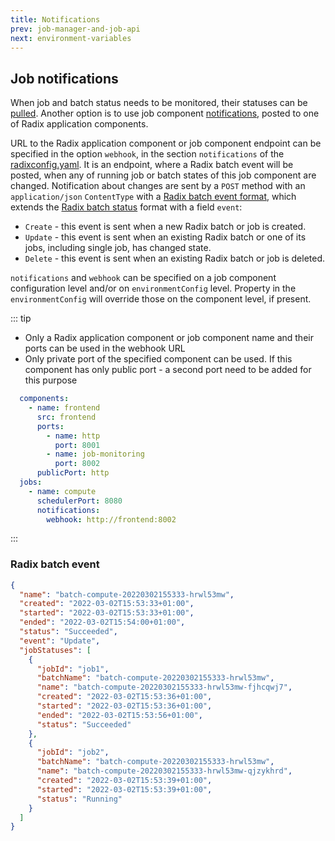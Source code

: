 ```yaml
---
title: Notifications
prev: job-manager-and-job-api
next: environment-variables
---
```


## Job notifications

When job and batch status needs to be monitored, their statuses can be [pulled](./#get-a-state-of-a-batch). Another option is to use job component [notifications](../../references/reference-radix-config/#notifications), posted to one of Radix application components.

URL to the Radix application component or job component endpoint can be specified in the option `webhook`, in the section `notifications` of the [radixconfig.yaml](../../references/reference-radix-config/). It is an endpoint, where a Radix batch event will be posted, when any of running job or batch states of this job component are changed. Notification about changes are sent by a `POST` method with an `application/json` `ContentType` with a [Radix batch event format](#radix-batch-event), which extends the [Radix batch status](./job-manager-and-job-api/#get-a-state-of-a-batch) format with a field `event`:
* `Create` - this event is sent when a new Radix batch or job is created.
* `Update` - this event is sent when an existing Radix batch or one of its jobs, including single job, has changed state.
* `Delete` - this event is sent when an existing Radix batch or job is deleted.

`notifications` and `webhook` can be specified on a job component configuration level and/or on `environmentConfig` level. Property in the `environmentConfig` will override those on the component level, if present.

::: tip
* Only a Radix application component or job component name and their ports can be used in the webhook URL
* Only private port of the specified component can be used. If this component has only public port - a second port need to be added for this purpose
```yaml
  components:
    - name: frontend
      src: frontend
      ports:
        - name: http
          port: 8001
        - name: job-monitoring
          port: 8002
      publicPort: http
  jobs:
    - name: compute
      schedulerPort: 8080
      notifications:
        webhook: http://frontend:8002

```
:::

### Radix batch event
```json
{
  "name": "batch-compute-20220302155333-hrwl53mw",
  "created": "2022-03-02T15:53:33+01:00",
  "started": "2022-03-02T15:53:33+01:00",
  "ended": "2022-03-02T15:54:00+01:00",
  "status": "Succeeded",
  "event": "Update",
  "jobStatuses": [
    {
      "jobId": "job1",
      "batchName": "batch-compute-20220302155333-hrwl53mw",
      "name": "batch-compute-20220302155333-hrwl53mw-fjhcqwj7",
      "created": "2022-03-02T15:53:36+01:00",
      "started": "2022-03-02T15:53:36+01:00",
      "ended": "2022-03-02T15:53:56+01:00",
      "status": "Succeeded"
    },
    {
      "jobId": "job2",
      "batchName": "batch-compute-20220302155333-hrwl53mw",
      "name": "batch-compute-20220302155333-hrwl53mw-qjzykhrd",
      "created": "2022-03-02T15:53:39+01:00",
      "started": "2022-03-02T15:53:39+01:00",
      "status": "Running"
    }
  ]
}
```
